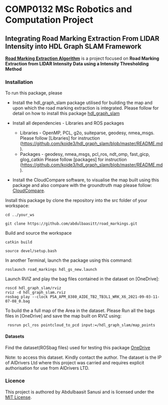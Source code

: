 # COMP0132 MSc Robotics and Computation Project
## 

## Integrating Road Marking Extraction From LIDAR Intensity into HDL Graph SLAM Framework

[**Road Marking Extraction Algorithm**](https://github.com/abdulbaasitt/road_markings) is a project focused on **Road Marking Extraction from LIDAR Intensity Data using a Intensity Thresholding Method**  



### Installation

To run this package, please 



* Install the hdl\_graph\_slam package utilised for building the map and upon which the road marking extraction is integrated. Please follow for detail on how to install this package [hdl_graph_slam](https://github.com/koide3/hdl_graph_slam)

* Install all dependencies - Libraries and ROS packages

    - Libraries -  OpenMP, PCL, g2o, suiteparse, geodesy, nmea_msgs. Please follow [Libraries] for instruction (https://github.com/koide3/hdl_graph_slam/blob/master/README.md).
    - Packages  - geodesy, nmea_msgs, pcl_ros, ndt_omp, fast_gicp, glog_catkin Please follow [packages] for instruction (https://github.com/koide3/hdl_graph_slam/blob/master/README.md).

* Install the CloudCompare software, to visualise the map built using this package and also compare with the groundtruth map please follow: [CloudCompare](https://www.danielgm.net/cc/).





Install this package by clone the repository into the src folder of your workspace:  

```
cd ../your_ws
```

```
git clone https://github.com/abdulbaasitt/road_markings.git
```

Build and source the workspace 
```
catkin build
```

```
source devel/setup.bash

```


In another Terminal, launch the package using this command:

```
roslaunch road_markings hdl_gs_new.launch

```


Launch RVIZ and play the bag files contained in the dataset on [OneDrive]:

```
roscd hdl_graph_slam/rviz
rviz -d hdl_graph_slam.rviz
rosbag play --clock PSA_APM_8380_AIDE_TB2_TB3L1_WRK_X6_2021-09-03-11-07-08_0.bag

```
To build the a full map of the Area in the dataset. Please Run all the bags files in [OneDrive] and save the map built on RVIZ using:

```
 rosrun pcl_ros pointcloud_to_pcd input:=/hdl_graph_slam/map_points

```





#### Datasets
Find the dataset(ROSbag files) used for testing this package [OneDrive](https://1drv.ms/u/s!AlyJLAe_KcLYhYZ-hE4GSYI0GPUMVA?e=hZYrjl)

Note: to access this dataset. Kindly contact the author. The dataset is the IP of AIDrivers Ltd where this project was carried and requires explicit authorisation for use from AIDrivers LTD. 

### Licence
This project is authored by Abdulbaasit Sanusi and is licensed under the [MIT License](https://github.com/abdulbaasitt/road_markings/blob/main/LICENCE).